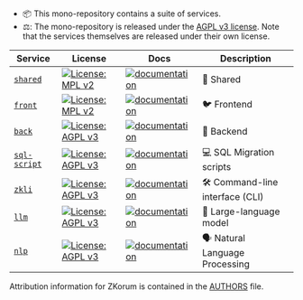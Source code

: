 - 📦 This mono-repository contains a suite of services.
- ⚖️: The mono-repository is released under the [AGPL v3 license](./COPYING). Note that the services themselves are released under their own license.

| Service                               | License                                                                                                  | Docs                                                                                | Description                     |
| ------------------------------------- | -------------------------------------------------------------------------------------------------------- | ----------------------------------------------------------------------------------- | ------------------------------- |
| [`shared`](./services/shared)         | [![License: MPL v2](https://img.shields.io/badge/license-MPL%202.0-blue.svg)](./services/shared/COPYING) | [![documentation](https://img.shields.io/badge/readme-blue)](./services/shared)     | 🤝 Shared                       |
| [`front`](./services/front)           | [![License: MPL v2](https://img.shields.io/badge/license-MPL%202.0-blue.svg)](./services/front/COPYING)  | [![documentation](https://img.shields.io/badge/readme-blue)](./services/front)      | 🐦 Frontend                     |
| [`back`](./services/back)             | [![License: AGPL v3](https://img.shields.io/badge/License-AGPL%20v3-blue.svg)](./services/back/COPYING)  | [![documentation](https://img.shields.io/badge/readme-blue)](./services/back)       | 💭 Backend                      |
| [`sql-script`](./services/sql-script) | [![License: AGPL v3](https://img.shields.io/badge/License-AGPL%20v3-blue.svg)](./services/back/COPYING)  | [![documentation](https://img.shields.io/badge/readme-blue)](./services/sql-script) | 💻 SQL Migration scripts        |
| [`zkli`](./services/zkli)             | [![License: AGPL v3](https://img.shields.io/badge/License-AGPL%20v3-blue.svg)](./services/back/COPYING)  | [![documentation](https://img.shields.io/badge/readme-blue)](./services/zkli)       | 🛠️ Command-line interface (CLI) |
| [`llm`](./services/llm)               | [![License: AGPL v3](https://img.shields.io/badge/License-AGPL%20v3-blue.svg)](./services/back/COPYING)  | [![documentation](https://img.shields.io/badge/readme-blue)](./services/llm)        | 🧠 Large-language model         |
| [`nlp`](./services/nlp)               | [![License: AGPL v3](https://img.shields.io/badge/License-AGPL%20v3-blue.svg)](./services/back/COPYING)  | [![documentation](https://img.shields.io/badge/readme-blue)](./services/nlp)        | 🗣️ Natural Language Processing  |

Attribution information for ZKorum is contained in the [AUTHORS](AUTHORS) file.
